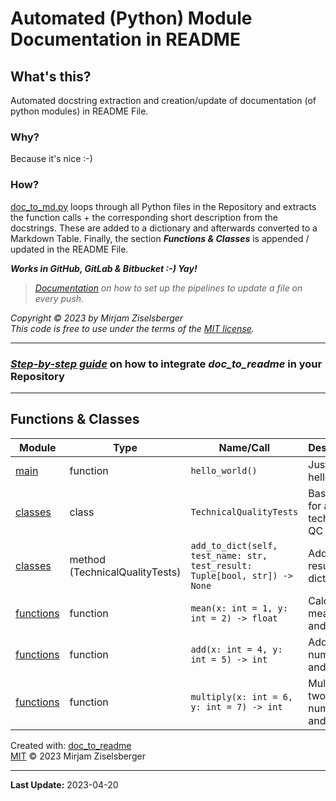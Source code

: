 # Automated (Python) Module Documentation in README

## What's this?

Automated docstring extraction and creation/update of documentation (of python modules) in README File.

### Why?

Because it's nice :-)

### How?

[doc_to_md.py](src/doc_to_md.py) loops through all Python files in the Repository and extracts the function calls + the
corresponding short description from the docstrings. These are added to a dictionary and afterwards converted to
a Markdown Table. Finally, the section **_Functions & Classes_** is appended / updated in the README File.

**_Works in GitHub, GitLab & Bitbucket :-) Yay!_**

> _[Documentation](./How_to_setup_the_pipelines.md) on how to set up the pipelines to update a file on every push._

_Copyright &copy; 2023 by Mirjam Ziselsberger_  
_This code is free to use under the terms of the [MIT license](/LICENSE)._

---

### [**_Step-by-step guide_**](https://github.com/ziselsberger/use_doc_to_readme) on how to integrate _doc_to_readme_ in your Repository

---

## Functions & Classes  
| Module | Type | Name/Call | Description |
| --- | --- | --- | --- |
| [main](./main.py) | function  | `hello_world()` | Just says hello |
| [classes](./src/classes.py) | class  | `TechnicalQualityTests` | Base class for all technical QC Tests. |
| [classes](./src/classes.py) | method (TechnicalQualityTests) | `add_to_dict(self, test_name: str, test_result: Tuple[bool, str]) -> None` | Add QC result to dictionary. |
| [functions](./src/functions.py) | function  | `mean(x: int = 1, y: int = 2) -> float` | Calculate mean of x and y. |
| [functions](./src/functions.py) | function  | `add(x: int = 4, y: int = 5) -> int` | Add two numbers (x and y). |
| [functions](./src/functions.py) | function  | `multiply(x: int = 6, y: int = 7) -> int` | Multiply two numbers (x and y). |

Created with: [doc_to_readme](https://github.com/ziselsberger/doc_to_readme)  
[MIT](https://github.com/ziselsberger/doc_to_readme/LICENSE) &copy; 2023 Mirjam Ziselsberger

---
**Last Update:** 2023-04-20